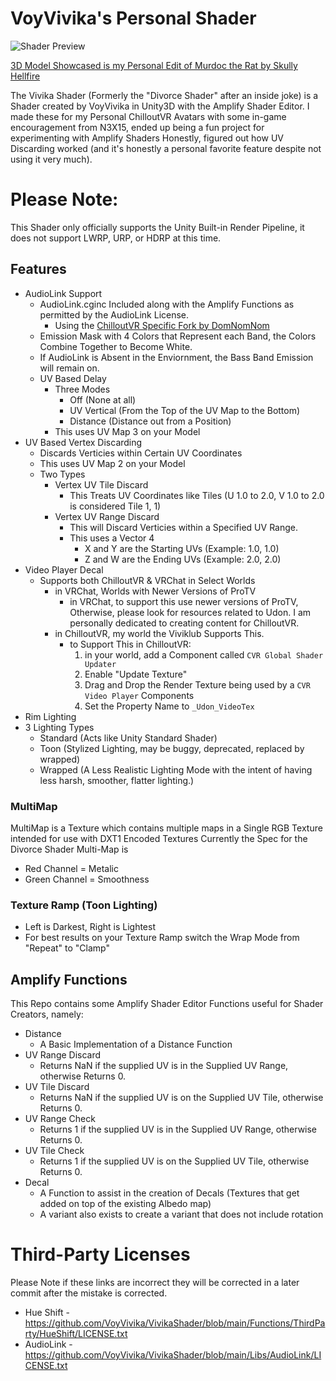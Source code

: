 # VoyVivika's Personal Shader
![Shader Preview](https://github.com/VoyVivika/VivikaShader/blob/main/README%20ASSETS/Unity_Xwahnfhmvv.gif?raw=true)

[3D  Model Showcased is my Personal Edit of Murdoc the Rat by Skully Hellfire](https://skullyhellfire.gumroad.com/l/skullysmurdoc)

The Vivika Shader (Formerly the "Divorce Shader" after an inside joke) is a Shader created by VoyVivika in Unity3D with the Amplify Shader Editor. I made these for my Personal ChilloutVR Avatars with some in-game encouragement from N3X15, ended up being a fun project for experimenting with Amplify Shaders Honestly, figured out how UV Discarding worked (and it's honestly a personal favorite feature despite not using it very much).

# Please Note:
This Shader only officially supports the Unity Built-in Render Pipeline, it does not support LWRP, URP, or HDRP at this time.

## Features
- AudioLink Support
	- AudioLink.cginc Included along with the Amplify Functions as permitted by the AudioLink License.
		- Using the [ChilloutVR Specific Fork by DomNomNom](https://github.com/DomNomNomVR/cvr-audio-link)
	- Emission Mask with 4 Colors that Represent each Band, the Colors Combine Together to Become White.
	- If AudioLink is Absent in the Enviornment, the Bass Band Emission will remain on.
	- UV Based Delay
		- Three Modes
			- Off (None at all)
			- UV Vertical (From the Top of the UV Map to the Bottom)
			- Distance (Distance out from a Position)
		- This uses UV Map 3 on your Model
- UV Based Vertex Discarding
	- Discards Verticies within Certain UV Coordinates
	- This uses UV Map 2 on your Model
	- Two Types
		- Vertex UV Tile Discard
			- This Treats UV Coordinates like Tiles (U 1.0 to 2.0, V 1.0 to 2.0 is considered Tile 1, 1)
		- Vertex UV Range Discard
			- This will Discard Verticies within a Specified UV Range.
			- This uses a Vector 4
				- X and Y are the Starting UVs (Example: 1.0, 1.0)
				- Z and W are the Ending UVs (Example: 2.0, 2.0)
- Video Player Decal
	- Supports both ChilloutVR & VRChat in Select Worlds
		- in VRChat, Worlds with Newer Versions of ProTV
			- in VRChat, to support this use newer versions of ProTV, Otherwise, please look for resources related to Udon. I am personally dedicated to creating content for ChilloutVR.
		- in ChilloutVR, my world the Viviklub Supports This.
			- to Support This in ChilloutVR:
				1. in your world, add a Component called `CVR Global Shader Updater`
				2. Enable "Update Texture"
				3. Drag and Drop the Render Texture being used by a `CVR Video Player` Components
				4. Set the Property Name to `_Udon_VideoTex`
- Rim Lighting
- 3 Lighting Types
	- Standard (Acts like Unity Standard Shader)
	- Toon (Stylized Lighting, may be buggy, deprecated, replaced by wrapped)
	- Wrapped (A Less Realistic Lighting Mode with the intent of having less harsh, smoother, flatter lighting.)
### MultiMap
MultiMap is a Texture which contains multiple maps in a Single RGB Texture intended for use with DXT1 Encoded Textures
Currently the Spec for the Divorce Shader Multi-Map is
- Red Channel = Metalic
- Green Channel = Smoothness
### Texture Ramp (Toon Lighting)
- Left is Darkest, Right is Lightest
- For best results on your Texture Ramp switch the Wrap Mode from "Repeat" to "Clamp"
## Amplify Functions
This Repo contains some Amplify Shader Editor Functions useful for Shader Creators, namely:
- Distance
	- A Basic Implementation of a Distance Function
- UV Range Discard
	- Returns NaN if the supplied UV is in the Supplied UV Range, otherwise Returns 0.
- UV Tile Discard
	- Returns NaN if the supplied UV is on the Supplied UV Tile, otherwise Returns 0.
- UV Range Check
	- Returns 1 if the supplied UV is in the Supplied UV Range, otherwise Returns 0.
- UV Tile Check
	- Returns 1 if the supplied UV is on the Supplied UV Tile, otherwise Returns 0.
- Decal
	- A Function to assist in the creation of Decals (Textures that get added on top of the existing Albedo map)
	- A variant also exists to create a variant that does not include rotation
# Third-Party Licenses
Please Note if these links are incorrect they will be corrected in a later commit after the mistake is corrected.
- Hue Shift - https://github.com/VoyVivika/VivikaShader/blob/main/Functions/ThirdParty/HueShift/LICENSE.txt
- AudioLink - https://github.com/VoyVivika/VivikaShader/blob/main/Libs/AudioLink/LICENSE.txt
